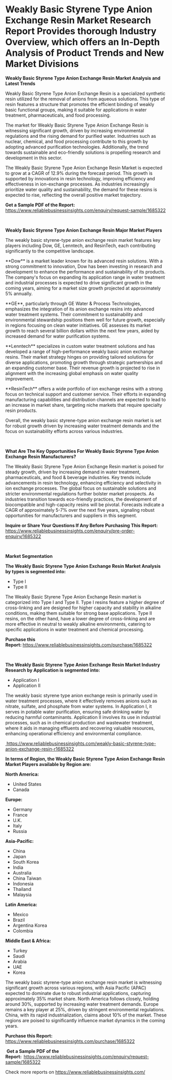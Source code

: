 <p><h1>Weakly Basic Styrene Type Anion Exchange Resin Market Research Report Provides thorough Industry Overview, which offers an In-Depth Analysis of Product Trends and New Market Divisions</h1></p><p><strong>Weakly Basic Styrene Type Anion Exchange Resin Market Analysis and Latest Trends</strong></p>
<p><p>Weakly Basic Styrene Type Anion Exchange Resin is a specialized synthetic resin utilized for the removal of anions from aqueous solutions. This type of resin features a structure that promotes the efficient binding of weakly basic functional groups, making it suitable for applications in water treatment, pharmaceuticals, and food processing. </p><p>The market for Weakly Basic Styrene Type Anion Exchange Resin is witnessing significant growth, driven by increasing environmental regulations and the rising demand for purified water. Industries such as nuclear, chemical, and food processing contribute to this growth by adopting advanced purification technologies. Additionally, the trend towards sustainable and eco-friendly solutions is propelling research and development in this sector. </p><p>The Weakly Basic Styrene Type Anion Exchange Resin Market is expected to grow at a CAGR of 12.9% during the forecast period. This growth is supported by innovations in resin technology, improving efficiency and effectiveness in ion-exchange processes. As industries increasingly prioritize water quality and sustainability, the demand for these resins is expected to rise, reflecting the overall positive market trajectory.</p></p>
<p><strong>Get a Sample PDF of the Report:&nbsp;</strong> <a href="https://www.reliablebusinessinsights.com/enquiry/request-sample/1685322?utm_campaign=96&utm_medium=2&utm_source=Github&utm_content=ia&utm_term=30122024&utm_id=weakly-basic-styrene-type-anion-exchange-resin">https://www.reliablebusinessinsights.com/enquiry/request-sample/1685322</a></p>
<p>&nbsp;</p>
<p><strong>Weakly Basic Styrene Type Anion Exchange Resin Major Market Players</strong></p>
<p><p>The weakly basic styrene-type anion exchange resin market features key players including Dow, GE, Lenntech, and ResinTech, each contributing significantly to the competitive landscape.</p><p>**Dow** is a market leader known for its advanced resin solutions. With a strong commitment to innovation, Dow has been investing in research and development to enhance the performance and sustainability of its products. The company's focus on expanding its application range in water treatment and industrial processes is expected to drive significant growth in the coming years, aiming for a market size growth projected at approximately 5% annually.</p><p>**GE**, particularly through GE Water & Process Technologies, emphasizes the integration of its anion exchange resins into advanced water treatment systems. Their commitment to sustainability and environmental stewardship positions them well for future growth, especially in regions focusing on clean water initiatives. GE assesses its market growth to reach several billion dollars within the next few years, aided by increased demand for water purification systems.</p><p>**Lenntech** specializes in custom water treatment solutions and has developed a range of high-performance weakly basic anion exchange resins. Their market strategy hinges on providing tailored solutions for diverse applications, promoting growth through strategic partnerships and an expanding customer base. Their revenue growth is projected to rise in alignment with the increasing global emphasis on water quality improvement.</p><p>**ResinTech** offers a wide portfolio of ion exchange resins with a strong focus on technical support and customer service. Their efforts in expanding manufacturing capabilities and distribution channels are expected to lead to an increase in market share, targeting niche markets that require specialty resin products.</p><p>Overall, the weakly basic styrene-type anion exchange resin market is set for robust growth driven by increasing water treatment demands and the focus on sustainability efforts across various industries.</p></p>
<p>&nbsp;</p>
<p><strong>What Are The Key Opportunities For Weakly Basic Styrene Type Anion Exchange Resin Manufacturers?</strong></p>
<p><p>The Weakly Basic Styrene Type Anion Exchange Resin market is poised for steady growth, driven by increasing demand in water treatment, pharmaceuticals, and food & beverage industries. Key trends include advancements in resin technology, enhancing efficiency and selectivity in ion exchange processes. The global focus on sustainable solutions and stricter environmental regulations further bolster market prospects. As industries transition towards eco-friendly practices, the development of biocompatible and high-capacity resins will be pivotal. Forecasts indicate a CAGR of approximately 5-7% over the next five years, signaling robust opportunities for manufacturers and suppliers in this segment.</p></p>
<p><strong>Inquire or Share Your Questions If Any Before Purchasing This Report:</strong> <a href="https://www.reliablebusinessinsights.com/enquiry/pre-order-enquiry/1685322?utm_campaign=96&utm_medium=2&utm_source=Github&utm_content=ia&utm_term=30122024&utm_id=weakly-basic-styrene-type-anion-exchange-resin">https://www.reliablebusinessinsights.com/enquiry/pre-order-enquiry/1685322</a></p>
<p>&nbsp;</p>
<p><strong>Market Segmentation</strong></p>
<p><strong>The Weakly Basic Styrene Type Anion Exchange Resin Market Analysis by types is segmented into:</strong></p>
<p><ul><li>Type I</li><li>Type II</li></ul></p>
<p><p>The Weakly Basic Styrene Type Anion Exchange Resin market is categorized into Type I and Type II. Type I resins feature a higher degree of cross-linking and are designed for higher capacity and stability in alkaline conditions, making them suitable for strong base applications. Type II resins, on the other hand, have a lower degree of cross-linking and are more effective in neutral to weakly alkaline environments, catering to specific applications in water treatment and chemical processing.</p></p>
<p><strong>Purchase this Report:&nbsp;</strong><a href="https://www.reliablebusinessinsights.com/purchase/1685322?utm_campaign=96&utm_medium=2&utm_source=Github&utm_content=ia&utm_term=30122024&utm_id=weakly-basic-styrene-type-anion-exchange-resin">https://www.reliablebusinessinsights.com/purchase/1685322</a></p>
<p>&nbsp;</p>
<p><strong>The Weakly Basic Styrene Type Anion Exchange Resin Market Industry Research by Application is segmented into:</strong></p>
<p><ul><li>Application I</li><li>Application II</li></ul></p>
<p><p>The weakly basic styrene type anion exchange resin is primarily used in water treatment processes, where it effectively removes anions such as nitrate, sulfate, and phosphate from water systems. In Application I, it serves in potable water purification, ensuring safe drinking water by reducing harmful contaminants. Application II involves its use in industrial processes, such as in chemical production and wastewater treatment, where it aids in managing effluents and recovering valuable resources, enhancing operational efficiency and environmental compliance.</p></p>
<p><a href="https://www.reliablebusinessinsights.com/weakly-basic-styrene-type-anion-exchange-resin-r1685322?utm_campaign=96&utm_medium=2&utm_source=Github&utm_content=ia&utm_term=30122024&utm_id=weakly-basic-styrene-type-anion-exchange-resin">&nbsp;https://www.reliablebusinessinsights.com/weakly-basic-styrene-type-anion-exchange-resin-r1685322</a></p>
<p><strong>In terms of Region, the Weakly Basic Styrene Type Anion Exchange Resin Market Players available by Region are:</strong></p>
<p>
    <p> <strong> North America: </strong>
        <ul>
            <li>United States</li>
            <li>Canada</li>
        </ul>
        </p> 
    <p> <strong> Europe: </strong>
        <ul>
            <li>Germany</li>
            <li>France</li>
            <li>U.K.</li>
            <li>Italy</li>
            <li>Russia</li>
        </ul>
        </p> 
    <p> <strong> Asia-Pacific: </strong>
        <ul>
            <li>China</li>
            <li>Japan</li>
            <li>South Korea</li>
            <li>India</li>
            <li>Australia</li>
            <li>China Taiwan</li>
            <li>Indonesia</li>
            <li>Thailand</li>
            <li>Malaysia</li>
        </ul>
        </p> 
    <p> <strong> Latin America: </strong>
        <ul>
            <li>Mexico</li>
            <li>Brazil</li>
            <li>Argentina Korea</li>
            <li>Colombia</li>
        </ul>
        </p> 
    <p> <strong> Middle East & Africa: </strong>
        <ul>
            <li>Turkey</li>
            <li>Saudi</li>
            <li>Arabia</li>
            <li>UAE</li>
            <li>Korea</li>
        </ul>
    </p>
    </p>
<p><p>The weakly basic styrene-type anion exchange resin market is witnessing significant growth across various regions, with Asia Pacific (APAC) expected to dominate due to robust industrial applications, capturing approximately 35% market share. North America follows closely, holding around 30%, supported by increasing water treatment demands. Europe remains a key player at 25%, driven by stringent environmental regulations. China, with its rapid industrialization, claims about 10% of the market. These regions are poised to significantly influence market dynamics in the coming years.</p></p>
<p><strong>Purchase this Report: </strong><a href="https://www.reliablebusinessinsights.com/purchase/1685322?utm_campaign=96&utm_medium=2&utm_source=Github&utm_content=ia&utm_term=30122024&utm_id=weakly-basic-styrene-type-anion-exchange-resin">https://www.reliablebusinessinsights.com/purchase/1685322</a></p>
<p>&nbsp;<strong>Get a Sample PDF of the Report:&nbsp;&nbsp;</strong><a href="https://www.reliablebusinessinsights.com/enquiry/request-sample/1685322?utm_campaign=96&utm_medium=2&utm_source=Github&utm_content=ia&utm_term=30122024&utm_id=weakly-basic-styrene-type-anion-exchange-resin">https://www.reliablebusinessinsights.com/enquiry/request-sample/1685322</a></p>
<p><strong></strong></p>
<p>Check more reports on <a href="https://www.reliablebusinessinsights.com/?utm_campaign=96&utm_medium=2&utm_source=Github&utm_content=ia&utm_term=30122024&utm_id=weakly-basic-styrene-type-anion-exchange-resin">https://www.reliablebusinessinsights.com/</a></p>